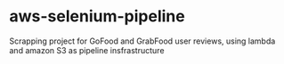 # aws-selenium-pipeline
Scrapping project for GoFood and GrabFood user reviews, using lambda and amazon S3 as pipeline insfrastructure
